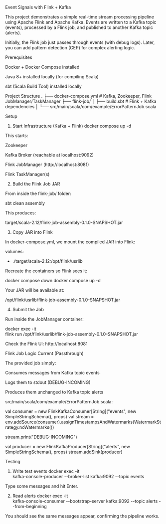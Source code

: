 Event Signals with Flink + Kafka

This project demonstrates a simple real-time stream processing pipeline using Apache Flink and Apache Kafka.
Events are written to a Kafka topic (events), processed by a Flink job, and published to another Kafka topic (alerts).

Initially, the Flink job just passes through events (with debug logs). Later, you can add pattern detection (CEP) for complex alerting logic.

Prerequisites

Docker + Docker Compose installed

Java 8+ installed locally (for compiling Scala)

sbt (Scala Build Tool) installed locally

Project Structure
.
├── docker-compose.yml        # Kafka, Zookeeper, Flink JobManager/TaskManager
├── flink-job/
│   ├── build.sbt             # Flink + Kafka dependencies
│   └── src/main/scala/com/example/ErrorPatternJob.scala

Setup
1. Start Infrastructure (Kafka + Flink)
docker compose up -d


This starts:

Zookeeper

Kafka Broker (reachable at localhost:9092)

Flink JobManager (http://localhost:8081)

Flink TaskManager(s)

2. Build the Flink Job JAR

From inside the flink-job/ folder:

sbt clean assembly


This produces:

target/scala-2.12/flink-job-assembly-0.1.0-SNAPSHOT.jar

3. Copy JAR into Flink

In docker-compose.yml, we mount the compiled JAR into Flink:

volumes:
  - ./target/scala-2.12:/opt/flink/usrlib


Recreate the containers so Flink sees it:

docker compose down
docker compose up -d


Your JAR will be available at:

/opt/flink/usrlib/flink-job-assembly-0.1.0-SNAPSHOT.jar

4. Submit the Job

Run inside the JobManager container:

docker exec -it <jobmanager-container> \
  flink run /opt/flink/usrlib/flink-job-assembly-0.1.0-SNAPSHOT.jar


Check the Flink UI: http://localhost:8081

Flink Job Logic
Current (Passthrough)

The provided job simply:

Consumes messages from Kafka topic events

Logs them to stdout (DEBUG-INCOMING)

Produces them unchanged to Kafka topic alerts

src/main/scala/com/example/ErrorPatternJob.scala:

val consumer = new FlinkKafkaConsumer[String]("events", new SimpleStringSchema(), props)
val stream = env.addSource(consumer).assignTimestampsAndWatermarks(WatermarkStrategy.noWatermarks())

stream.print("DEBUG-INCOMING")

val producer = new FlinkKafkaProducer[String]("alerts", new SimpleStringSchema(), props)
stream.addSink(producer)

Testing
1. Write test events
docker exec -it <kafka-container> \
  kafka-console-producer --broker-list kafka:9092 --topic events


Type some messages and hit Enter.

2. Read alerts
docker exec -it <kafka-container> \
  kafka-console-consumer --bootstrap-server kafka:9092 --topic alerts --from-beginning


You should see the same messages appear, confirming the pipeline works.

